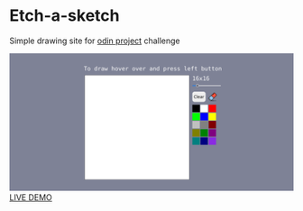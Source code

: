 # Etch-a-sketch
Simple drawing site for [odin project](https://www.theodinproject.com/) challenge

![site screenshot](./screenshot.png)
[LIVE DEMO](https://rubinduck.github.io/etch-a-sketch/)